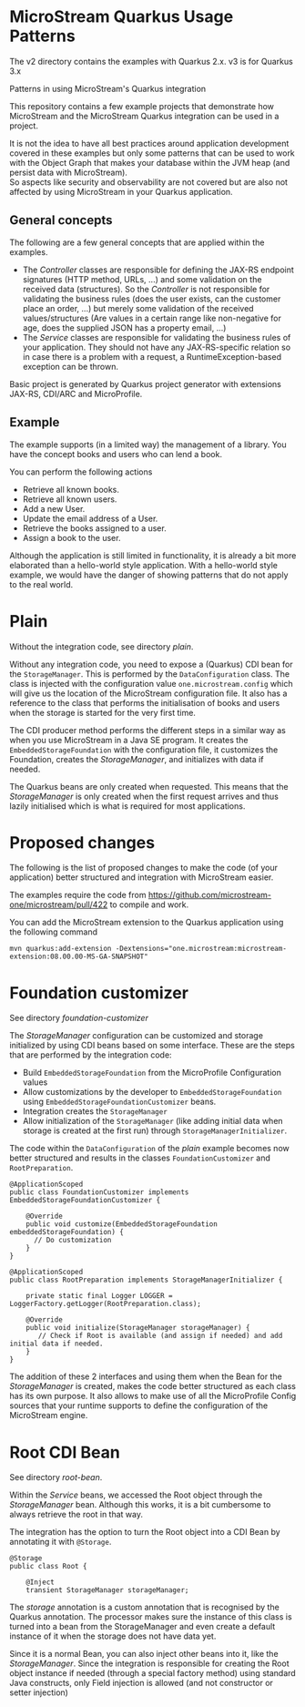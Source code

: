 # MicroStream Quarkus Usage Patterns

The v2 directory contains the examples with Quarkus 2.x. v3 is for Quarkus 3.x

Patterns in using MicroStream's Quarkus integration

This repository contains a few example projects that demonstrate how MicroStream and
the MicroStream Quarkus integration can be used in a project.

It is not the idea to have all best practices around application development covered
in these examples but only some patterns that can be used to work with the Object Graph that
makes your database within the JVM heap (and persist data with MicroStream).  
So aspects like security and observability are not covered but are also not affected by using MicroStream in your Quarkus application.

## General concepts

The following are a few general concepts that are applied within the examples.

- The *Controller* classes are responsible for defining the JAX-RS endpoint signatures (HTTP method, URLs, ...) and some validation on the received data (structures). So the _Controller_ is not responsible for validating the business rules (does the user exists, can the customer place an order, ...) but merely some validation of the received values/structures (Are values in a certain range like non-negative for age, does the supplied JSON has a property email, ...)
- The *Service* classes are responsible for validating the business rules of your application.  They should not have any JAX-RS-specific relation so in case there is a problem with a request, a RuntimeException-based exception can be thrown.

Basic project is generated by Quarkus project generator with extensions JAX-RS, CDI/ARC and MicroProfile.


## Example

The example supports (in a limited way) the management of a library.  You have the concept books and users who can lend a book.

You can perform the following actions

- Retrieve all known books.
- Retrieve all known users.
- Add a new User.
- Update the email address of a User.
- Retrieve the books assigned to a user.
- Assign a book to the user.

Although the application is still limited in functionality, it is already a bit more elaborated than a hello-world style application. With a hello-world style example, we would have the danger of showing patterns that do not apply to the real world.

# Plain

Without the integration code, see directory _plain_.

Without any integration code, you need to expose a (Quarkus) CDI bean for the `StorageManager`. This is performed by the `DataConfiguration` class.  The class is injected with the configuration value `one.microstream.config` which will give us the location of the MicroStream configuration file. It also has a reference to the class that performs the initialisation of books and users when the storage is started for the very first time.

The CDI producer method performs the different steps in a similar way as when you use MicroStream in a Java SE program.  It creates the `EmbeddedStorageFoundation` with the configuration file, it customizes the Foundation, creates the _StorageManager_, and initializes with data if needed.

The Quarkus beans are only created when requested. This means that the _StorageManager_ is only created when the first request arrives and thus lazily initialised which is what is required for most applications.

# Proposed changes

The following is the list of proposed changes to make the code (of your application) better structured and integration with MicroStream easier.

The examples require the code from https://github.com/microstream-one/microstream/pull/422 to compile and work.

You can add the MicroStream extension to the Quarkus application using the following command

```
mvn quarkus:add-extension -Dextensions="one.microstream:microstream-extension:08.00.00-MS-GA-SNAPSHOT"
```

# Foundation customizer

See directory _foundation-customizer_

The _StorageManager_ configuration can be customized and storage initialized by using CDI beans based on some interface. These are the steps that are performed by the integration code:

- Build `EmbeddedStorageFoundation` from the MicroProfile Configuration values
- Allow customizations by the developer to `EmbeddedStorageFoundation` using `EmbeddedStorageFoundationCustomizer` beans.
- Integration creates the `StorageManager`
- Allow initialization of the `StorageManager` (like adding initial data when storage is created at the first run) through `StorageManagerInitializer`.

The code within the `DataConfiguration` of the _plain_ example becomes now better structured and results in the classes `FoundationCustomizer` and `RootPreparation`.

```
@ApplicationScoped
public class FoundationCustomizer implements EmbeddedStorageFoundationCustomizer {

    @Override
    public void customize(EmbeddedStorageFoundation embeddedStorageFoundation) {
      // Do customization
    }
}
```

```
@ApplicationScoped
public class RootPreparation implements StorageManagerInitializer {

    private static final Logger LOGGER = LoggerFactory.getLogger(RootPreparation.class);

    @Override
    public void initialize(StorageManager storageManager) {
       // Check if Root is available (and assign if needed) and add initial data if needed.
    }
}    
```

The addition of these 2 interfaces and using them when the Bean for the _StorageManager_ is created, makes the code better structured as each class has its own purpose.
It also allows to make use of all the MicroProfile Config sources that your runtime supports to define the configuration of the MicroStream engine.

# Root CDI Bean

See directory _root-bean_.

Within the _Service_ beans, we accessed the Root object through the _StorageManager_ bean.  Although this works, it is a bit cumbersome to always retrieve the root in that way.

The integration has the option to turn the Root object into a CDI Bean by annotating it with `@Storage`.

```
@Storage
public class Root {

    @Inject
    transient StorageManager storageManager;
```

The _storage_ annotation is a custom annotation that is recognised by the Quarkus annotation. The processor makes sure the instance of this class is turned into a bean from the StorageManager and even create a default instance of it when the storage does not have data yet.

Since it is a normal Bean, you can also inject other beans into it, like the _StorageManager_. Since the integration is responsible for creating the Root object instance if needed (through a special factory method) using standard Java constructs, only Field injection is allowed (and not constructor or setter injection)
